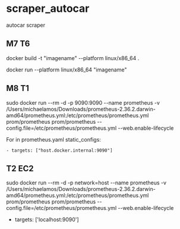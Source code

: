 # scraper_autocar
autocar scraper

## M7 T6
  docker build -t "imagename" --platform linux/x86_64 .
  
  docker run --platform linux/x86_64 "imagename"
  
## M8 T1
sudo docker run --rm -d -p 9090:9090 --name prometheus -v /Users/michaelamos/Downloads/prometheus-2.36.2.darwin-amd64/prometheus.yml:/etc/prometheus/prometheus.yml prom/prometheus prom/prometheus --config.file=/etc/prometheus/prometheus.yml --web.enable-lifecycle

  For in prometheus.yaml
  static_configs:
  
    - targets: ["host.docker.internal:9090"]

## T2 EC2 
sudo docker run --rm -d -p network=host --name prometheus -v /Users/michaelamos/Downloads/prometheus-2.36.2.darwin-amd64/prometheus.yml:/etc/prometheus/prometheus.yml prom/prometheus prom/prometheus --config.file=/etc/prometheus/prometheus.yml --web.enable-lifecycle

- targets: ['localhost:9090']
